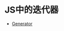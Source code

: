# JS中的迭代器

* [Generator](http://www.ecma-international.org/ecma-262/6.0/index.html#sec-generatorfunction-objects)

